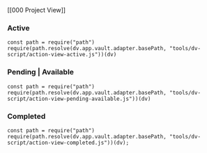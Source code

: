 [[000 Project View]]

### Active

```dataviewjs
const path = require("path")
require(path.resolve(dv.app.vault.adapter.basePath, "tools/dv-script/action-view-active.js"))(dv)
```

### Pending | Available

```dataviewjs
const path = require("path")
require(path.resolve(dv.app.vault.adapter.basePath, "tools/dv-script/action-view-pending-available.js"))(dv)
```

### Completed

```dataviewjs
const path = require("path")
require(path.resolve(dv.app.vault.adapter.basePath, "tools/dv-script/action-view-completed.js"))(dv);
```